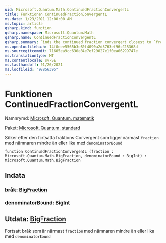 ```yaml
---
uid: Microsoft.Quantum.Math.ContinuedFractionConvergentL
title: Funktionen ContinuedFractionConvergentL
ms.date: 1/23/2021 12:00:00 AM
ms.topic: article
qsharp.kind: function
qsharp.namespace: Microsoft.Quantum.Math
qsharp.name: ContinuedFractionConvergentL
qsharp.summary: Finds the continued fraction convergent closest to `fraction` with the denominator less or equal to `denominatorBound`
ms.openlocfilehash: 14f0eee5565b3e80f4090a2d3763ef96c928368d
ms.sourcegitcommit: 71605ea9cc630e84e7ef29027e1f0ea06299747e
ms.translationtype: MT
ms.contentlocale: sv-SE
ms.lasthandoff: 01/26/2021
ms.locfileid: "98856395"
---
```

# <a name="continuedfractionconvergentl-function"></a>Funktionen ContinuedFractionConvergentL

Namnrymd: [Microsoft. Quantum. matematik](xref:Microsoft.Quantum.Math)

Paket: [Microsoft. Quantum. standard](https://nuget.org/packages/Microsoft.Quantum.Standard)


Söker efter den fortsatta fraktions Convergent som ligger närmast `fraction` med nämnaren mindre än eller lika med `denominatorBound`

```qsharp
function ContinuedFractionConvergentL (fraction : Microsoft.Quantum.Math.BigFraction, denominatorBound : BigInt) : Microsoft.Quantum.Math.BigFraction
```


## <a name="input"></a>Indata

### <a name="fraction--bigfraction"></a>bråk: [BigFraction](xref:Microsoft.Quantum.Math.BigFraction)




### <a name="denominatorbound--bigint"></a>denominatorBound: [BigInt](xref:microsoft.quantum.lang-ref.bigint)





## <a name="output--bigfraction"></a>Utdata: [BigFraction](xref:Microsoft.Quantum.Math.BigFraction)

Fortsatt bråk som är närmast `fraction` med nämnaren mindre än eller lika med `denominatorBound`